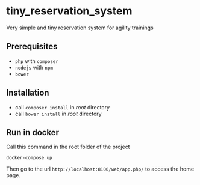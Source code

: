 tiny_reservation_system
=======================

Very simple and tiny reservation system for agility trainings

## Prerequisites
* `php` with `composer`
* `nodejs` with `npm`
* `bower`

## Installation
* call `composer install` in _root_ directory
* call `bower install` in _root_ directory

## Run in docker
Call this command in the root folder of the project
```
docker-compose up
```

Then go to the url `http://localhost:8100/web/app.php/` to access the home page.
